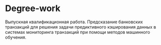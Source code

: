 # Degree-work

Выпускная квалификационная работа. Предсказание банковских транзакций для решения задачи предиктивного кэширования данных в системах мониторинга транзакций при помощи методов машинного обучения.
